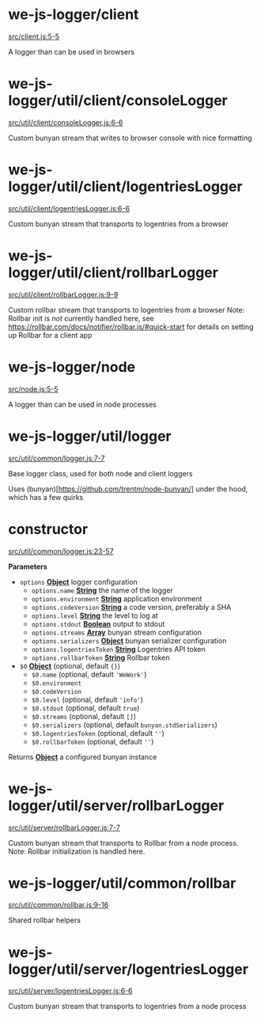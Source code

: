 <!-- Generated by documentation.js. Update this documentation by updating the source code. -->

# we-js-logger/client

[src/client.js:5-5](https://github.com/wework/we-js-logger/blob/27676a6f42a997acea25c318bf6dd775bab6b68e/src/client.js#L5-L5 "Source code on GitHub")

A logger than can be used in browsers

# we-js-logger/util/client/consoleLogger

[src/util/client/consoleLogger.js:6-6](https://github.com/wework/we-js-logger/blob/27676a6f42a997acea25c318bf6dd775bab6b68e/src/util/client/consoleLogger.js#L6-L6 "Source code on GitHub")

Custom bunyan stream that writes to browser console with nice formatting

# we-js-logger/util/client/logentriesLogger

[src/util/client/logentriesLogger.js:6-6](https://github.com/wework/we-js-logger/blob/27676a6f42a997acea25c318bf6dd775bab6b68e/src/util/client/logentriesLogger.js#L6-L6 "Source code on GitHub")

Custom bunyan stream that transports to logentries from a browser

# we-js-logger/util/client/rollbarLogger

[src/util/client/rollbarLogger.js:9-9](https://github.com/wework/we-js-logger/blob/27676a6f42a997acea25c318bf6dd775bab6b68e/src/util/client/rollbarLogger.js#L9-L9 "Source code on GitHub")

Custom rollbar stream that transports to logentries from a browser
             Note: Rollbar init is _not_ currently handled here, see
             <https://rollbar.com/docs/notifier/rollbar.js/#quick-start>
             for details on setting up Rollbar for a client app

# we-js-logger/node

[src/node.js:5-5](https://github.com/wework/we-js-logger/blob/27676a6f42a997acea25c318bf6dd775bab6b68e/src/node.js#L5-L5 "Source code on GitHub")

A logger than can be used in node processes

# we-js-logger/util/logger

[src/util/common/logger.js:7-7](https://github.com/wework/we-js-logger/blob/27676a6f42a997acea25c318bf6dd775bab6b68e/src/util/common/logger.js#L7-L7 "Source code on GitHub")

Base logger class, used for both node and client loggers

Uses (bunyan)[https://github.com/trentm/node-bunyan/] under the hood, which has a few quirks

# constructor

[src/util/common/logger.js:23-57](https://github.com/wework/we-js-logger/blob/27676a6f42a997acea25c318bf6dd775bab6b68e/src/util/common/logger.js#L23-L57 "Source code on GitHub")

**Parameters**

-   `options` **[Object](https://developer.mozilla.org/en-US/docs/Web/JavaScript/Reference/Global_Objects/Object)** logger configuration
    -   `options.name` **[String](https://developer.mozilla.org/en-US/docs/Web/JavaScript/Reference/Global_Objects/String)** the name of the logger
    -   `options.environment` **[String](https://developer.mozilla.org/en-US/docs/Web/JavaScript/Reference/Global_Objects/String)** application environment
    -   `options.codeVersion` **[String](https://developer.mozilla.org/en-US/docs/Web/JavaScript/Reference/Global_Objects/String)** a code version, preferably a SHA
    -   `options.level` **[String](https://developer.mozilla.org/en-US/docs/Web/JavaScript/Reference/Global_Objects/String)** the level to log at
    -   `options.stdout` **[Boolean](https://developer.mozilla.org/en-US/docs/Web/JavaScript/Reference/Global_Objects/Boolean)** output to stdout
    -   `options.streams` **[Array](https://developer.mozilla.org/en-US/docs/Web/JavaScript/Reference/Global_Objects/Array)** bunyan stream configuration
    -   `options.serializers` **[Object](https://developer.mozilla.org/en-US/docs/Web/JavaScript/Reference/Global_Objects/Object)** bunyan serializer configuration
    -   `options.logentriesToken` **[String](https://developer.mozilla.org/en-US/docs/Web/JavaScript/Reference/Global_Objects/String)** Logentries API token
    -   `options.rollbarToken` **[String](https://developer.mozilla.org/en-US/docs/Web/JavaScript/Reference/Global_Objects/String)** Rollbar token
-   `$0` **[Object](https://developer.mozilla.org/en-US/docs/Web/JavaScript/Reference/Global_Objects/Object)**  (optional, default `{}`)
    -   `$0.name`   (optional, default `'WeWork'`)
    -   `$0.environment`  
    -   `$0.codeVersion`  
    -   `$0.level`   (optional, default `'info'`)
    -   `$0.stdout`   (optional, default `true`)
    -   `$0.streams`   (optional, default `[]`)
    -   `$0.serializers`   (optional, default `bunyan.stdSerializers`)
    -   `$0.logentriesToken`   (optional, default `''`)
    -   `$0.rollbarToken`   (optional, default `''`)

Returns **[Object](https://developer.mozilla.org/en-US/docs/Web/JavaScript/Reference/Global_Objects/Object)** a configured bunyan instance

# we-js-logger/util/server/rollbarLogger

[src/util/server/rollbarLogger.js:7-7](https://github.com/wework/we-js-logger/blob/27676a6f42a997acea25c318bf6dd775bab6b68e/src/util/server/rollbarLogger.js#L7-L7 "Source code on GitHub")

Custom bunyan stream that transports to Rollbar from a node process.
             Note: Rollbar initialization is handled here.

# we-js-logger/util/common/rollbar

[src/util/common/rollbar.js:9-16](https://github.com/wework/we-js-logger/blob/27676a6f42a997acea25c318bf6dd775bab6b68e/src/util/common/rollbar.js#L9-L16 "Source code on GitHub")

Shared rollbar helpers

# we-js-logger/util/server/logentriesLogger

[src/util/server/logentriesLogger.js:6-6](https://github.com/wework/we-js-logger/blob/27676a6f42a997acea25c318bf6dd775bab6b68e/src/util/server/logentriesLogger.js#L6-L6 "Source code on GitHub")

Custom bunyan stream that transports to logentries from a node process
